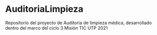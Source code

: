 # AuditoriaLimpieza
Repositorio del proyecto de Auditoria de limpieza médica, desarrollado dentro del marco del ciclo 3 Misión TIC UTP 2021